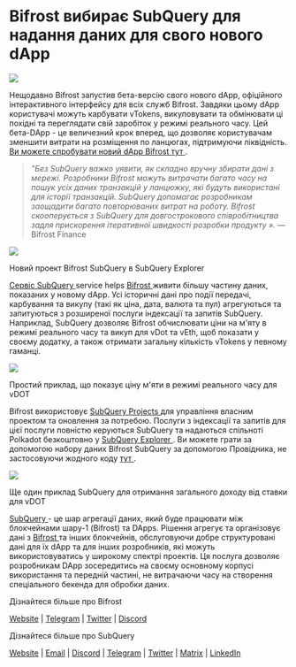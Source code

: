 # Bifrost вибирає SubQuery для надання даних для свого нового dApp

![](https://miro.medium.com/max/1400/0*nqNosmn0y7FHOI42)

Нещодавно Bifrost запустив бета-версію свого нового dApp, офіційного інтерактивного інтерфейсу для всіх служб Bifrost. Завдяки цьому dApp користувачі можуть карбувати vTokens, викуповувати та обмінювати ці похідні та переглядати свій заробіток у режимі реального часу. Цей бета-DApp - це величезний крок вперед, що дозволяє користувачам зменшити витрати на розміщення по ланцюгах, підтримуючи ліквідність. [ Ви можете спробувати новий dApp Bifrost тут ](https://apps.bifrost.finance/).

> _"Без SubQuery важко уявити, як складно вручну збирати дані з мережі. Розробники Bifrost можуть витрачати багато часу на пошук усіх даних транзакцій у ланцюжку, які будуть використані для історії транзакцій. SubQuery допомагає розробникам заощадити багато повторюваних витрат на роботу. Bifrost скооперується з SubQuery для довгострокового співробітництва задля прискорення ітеративної швидкості розробки продукту »._ — Bifrost Finance

![](https://miro.medium.com/max/1400/0*_JK-h0rjef6rk1ot)

Новий проект Bifrost SubQuery в SubQuery Explorer

[ Сервіс SubQuery ](https://subquery.network/) service helps [ Bifrost ](https://bifrost.finance/) живити більшу частину даних, показаних у новому dApp. Усі історичні дані про події передачі, карбування та викупу (такі як ціна, дата, валюта та пул) агрегуються та запитуються з розширеної послуги індексації та запитів SubQuery. Наприклад, SubQuery дозволяє Bifrost обчислювати ціни на м'яту в режимі реального часу та викуп для vDot та vEth, щоб показати у своєму додатку, а також отримати загальну кількість vTokens у певному гаманці.

![](https://miro.medium.com/max/1400/0*WIxvwcgPIHzCf0E3)

Простий приклад, що показує ціну м'яти в режимі реального часу для vDOT

Bifrost використовує [ SubQuery Projects ](https://project.subquery.network/) для управління власним проектом та оновлення за потребою. Послуги з індексації та запитів для цієї послуги повністю керуються SubQuery та надаються спільноті Polkadot безкоштовно у [ SubQuery  Explorer ](https://explorer.subquery.network/). Ви можете грати за допомогою набору даних Bifrost SubQuery за допомогою Провідника, не застосовуючи жодного коду [ тут ](https://explorer.subquery.network/subquery/bifrost-finance/subql).

![](https://miro.medium.com/max/1400/0*J9Rao6oyFMxVNWzZ)

Ще один приклад SubQuery для отримання загального доходу від ставки для vDOT

[ SubQuery ](https://subquery.network/) - це шар агрегації даних, який буде працювати між блокчейнами шару-1 (Bifrost) та DApps. Рішення агрегує та організовує дані з [ Bifrost ](https://bifrost.finance/) та інших блокчейнів, обслуговуючи добре структуровані дані для їх dApp та для інших розробників, які можуть використовуватись у широкому спектрі проектів. Ця послуга дозволяє розробникам DApp зосередитись на своєму основному корпусі використання та передній частині, не витрачаючи часу на створення спеціального бекенда для обробки даних.

Дізнайтеся більше про Bifrost

[Website](https://bifrost.finance/) | [Telegram](https://t.me/bifrost_finance) | [Twitter](https://twitter.com/bifrost_finance) | [Discord](https://discord.gg/XjnjdKBNXj)

Дізнайтеся більше про SubQuery

[Website](https://subquery.network/) | [Email](mailto:hello@subquery.network) | [Discord](https://discord.com/invite/78zg8aBSMG) | [Telegram](https://t.me/subquerynetwork) | [Twitter](https://twitter.com/subquerynetwork) | [Matrix](https://matrix.to/#/#subquery:matrix.org) | [LinkedIn](https://www.linkedin.com/company/subquery)
